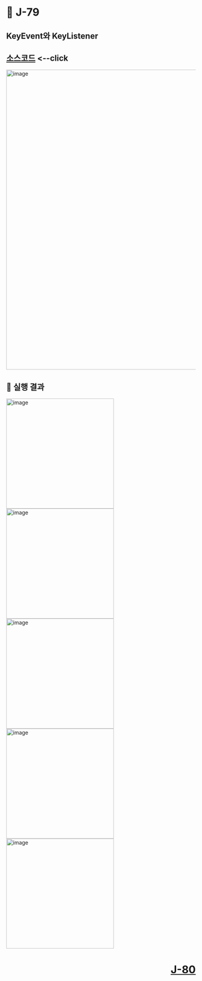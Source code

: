 # 📖 J-79

## KeyEvent와 KeyListener

[소스코드](./FlyingTextEx.java) <--click
---

<img width="533" height="799" alt="image" src="https://github.com/user-attachments/assets/a85399e2-eda3-4291-a13f-f205ad3cfd1f" />


📘 실행 결과
---

<img width="286" height="293" alt="image" src="https://github.com/user-attachments/assets/5ea1f01b-8da8-4a7e-91c2-5ceebd9c073d" />
<img width="286" height="293" alt="image" src="https://github.com/user-attachments/assets/2218090b-dfb2-4663-8f6c-7db0101dd8d9" />
<img width="286" height="293" alt="image" src="https://github.com/user-attachments/assets/05d77ce1-4d91-45a8-aa92-f5d032ebaf4b" />
<img width="286" height="293" alt="image" src="https://github.com/user-attachments/assets/8f93e875-dbc3-4e17-95e9-dffa83f0f2fb" />
<img width="286" height="293" alt="image" src="https://github.com/user-attachments/assets/bed8a8de-8f28-42aa-9097-5fb6aa0b2910" />

# <p align="right">[J-80](./J_80.md)</p>
